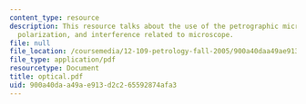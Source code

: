 ```yaml
---
content_type: resource
description: This resource talks about the use of the petrographic microscope, refraction,
  polarization, and interference related to microscope.
file: null
file_location: /coursemedia/12-109-petrology-fall-2005/900a40daa49ae913d2c265592874afa3_optical.pdf
file_type: application/pdf
resourcetype: Document
title: optical.pdf
uid: 900a40da-a49a-e913-d2c2-65592874afa3
---
```

